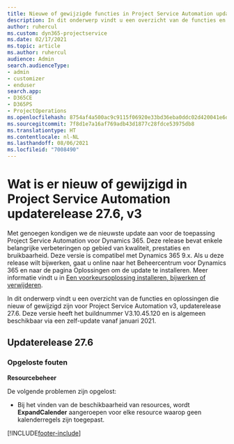 ```yaml
---
title: Nieuwe of gewijzigde functies in Project Service Automation updateversie 27.6 Hotfix, V3
description: In dit onderwerp vindt u een overzicht van de functies en oplossingen die beschikbaar zijn in Project Service Automation updateversie 27.6 Hotfix, V3.
author: ruhercul
ms.custom: dyn365-projectservice
ms.date: 02/17/2021
ms.topic: article
ms.author: ruhercul
audience: Admin
search.audienceType:
- admin
- customizer
- enduser
search.app:
- D365CE
- D365PS
- ProjectOperations
ms.openlocfilehash: 8754af4a500ac9c9115f06920e33bd36eba0ddc02d420041e6d8415eecc8de50
ms.sourcegitcommit: 7f8d1e7a16af769adb43d1877c28fdce53975db8
ms.translationtype: HT
ms.contentlocale: nl-NL
ms.lasthandoff: 08/06/2021
ms.locfileid: "7008490"
---
```

# <a name="whats-new-or-changed-in-project-service-automation-update-release-276-v3"></a>Wat is er nieuw of gewijzigd in Project Service Automation updaterelease 27.6, v3

Met genoegen kondigen we de nieuwste update aan voor de toepassing Project Service Automation voor Dynamics 365. Deze release bevat enkele belangrijke verbeteringen op gebied van kwaliteit, prestaties en bruikbaarheid. Deze versie is compatibel met Dynamics 365 9.x. Als u deze release wilt bijwerken, gaat u online naar het Beheercentrum voor Dynamics 365 en naar de pagina Oplossingen om de update te installeren. Meer informatie vindt u in [Een voorkeursoplossing installeren, bijwerken of verwijderen](/power-platform/admin/install-remove-preferred-solution).

In dit onderwerp vindt u een overzicht van de functies en oplossingen die nieuw of gewijzigd zijn voor Project Service Automation v3, updaterelease 27.6. Deze versie heeft het buildnummer V3.10.45.120 en is algemeen beschikbaar via een zelf-update vanaf januari 2021.

## <a name="update-release-276"></a>Updaterelease 27.6

### <a name="bug-fixes"></a>Opgeloste fouten


**Resourcebeheer**

De volgende problemen zijn opgelost:

- Bij het vinden van de beschikbaarheid van resources, wordt **ExpandCalender** aangeroepen voor elke resource waarop geen kalenderregels zijn toegepast.


[!INCLUDE[footer-include](../includes/footer-banner.md)]